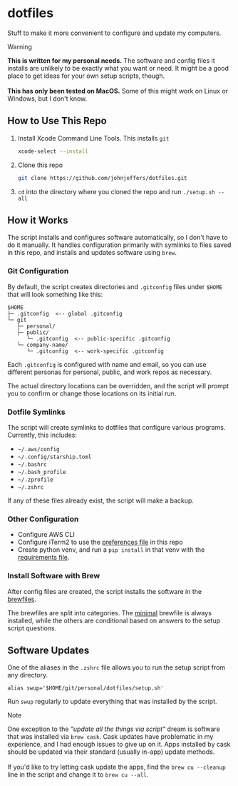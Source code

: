 # dotfiles

Stuff to make it more convenient to configure and update my computers.

> [!WARNING]
> **This is written for my personal needs.** The software and config files it installs are unlikely to be exactly what you want or need. It might be a good place to get ideas for your own setup scripts, though.<br><br>**This has only been tested on MacOS.** Some of this might work on Linux or Windows, but I don't know.

## How to Use This Repo

1. Install Xcode Command Line Tools. This installs `git`
   ```sh
   xcode-select --install
   ```
1. Clone this repo
   ```sh
   git clone https://github.com/johnjeffers/dotfiles.git
   ```
1. `cd` into the directory where you cloned the repo and run `./setup.sh --all`

## How it Works

The script installs and configures software automatically, so I don't have to do it manually. It handles configuration primarily with symlinks to files saved in this repo, and installs and updates software using `brew`.

### Git Configuration

By default, the script creates directories and `.gitconfig` files under `$HOME` that will look something like this:

```
$HOME
├─ .gitconfig  <-- global .gitconfig
└─ git
   ├─ personal/
   ├─ public/
      └─ .gitconfig  <-- public-specific .gitconfig
   └─ company-name/
      └─ .gitconfig  <-- work-specific .gitconfig
```

Each `.gitconfig` is configured with name and email, so you can use different personas for personal, public, and work repos as necessary.

The actual directory locations can be overridden, and the script will prompt you to confirm or change those locations on its initial run.

### Dotfile Symlinks

The script will create symlinks to dotfiles that configure various programs. Currently, this includes:

* `~/.aws/config`
* `~/.config/starship.toml`
* `~/.bashrc`
* `~/.bash_profile`
* `~/.zprofile`
* `~/.zshrc`

If any of these files already exist, the script will make a backup.

### Other Configuration

* Configure AWS CLI
* Configure iTerm2 to use the [preferences file](conf/iterm) in this repo
* Create python venv, and run a `pip install` in that venv with the [requirements file](conf/python/requirements.txt).

### Install Software with Brew

After config files are created, the script installs the software in the [brewfiles](brew).

The brewfiles are split into categories. The [minimal](brew/1-minimal.brewfile) brewfile is always installed, while the others are conditional based on answers to the setup script questions.

## Software Updates

One of the aliases in the `.zshrc` file allows you to run the setup script from any directory.
```
alias swup='$HOME/git/personal/dotfiles/setup.sh'
```
Run `swup` regularly to update everything that was installed by the script.

> [!NOTE]
> One exception to the _"update all the things via script"_ dream is software that was installed via `brew cask`. Cask updates have problematic in my experience, and I had enough issues to give up on it. Apps installed by cask should be updated via their standard (usually in-app) update methods.<br><br>If you'd like to try letting cask update the apps, find the `brew cu --cleanup` line in the script and change it to `brew cu --all`.
